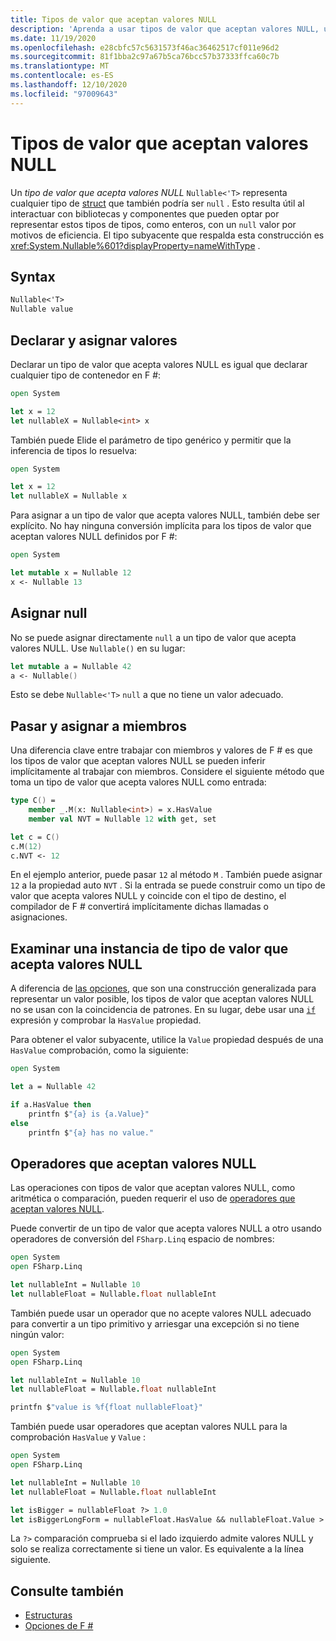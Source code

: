 ```yaml
---
title: Tipos de valor que aceptan valores NULL
description: 'Aprenda a usar tipos de valor que aceptan valores NULL, una manera de representar tipos de valor que también pueden ser null en F #.'
ms.date: 11/19/2020
ms.openlocfilehash: e28cbfc57c5631573f46ac36462517cf011e96d2
ms.sourcegitcommit: 81f1bba2c97a67b5ca76bcc57b37333ffca60c7b
ms.translationtype: MT
ms.contentlocale: es-ES
ms.lasthandoff: 12/10/2020
ms.locfileid: "97009643"
---
```

# <a name="nullable-value-types"></a>Tipos de valor que aceptan valores NULL

Un _tipo de valor que acepta valores NULL_ `Nullable<'T>` representa cualquier tipo de [struct](structures.md) que también podría ser `null` . Esto resulta útil al interactuar con bibliotecas y componentes que pueden optar por representar estos tipos de tipos, como enteros, con un `null` valor por motivos de eficiencia. El tipo subyacente que respalda esta construcción es <xref:System.Nullable%601?displayProperty=nameWithType> .

## <a name="syntax"></a>Syntax

```fsharp
Nullable<'T>
Nullable value
```

## <a name="declare-and-assign-with-values"></a>Declarar y asignar valores

Declarar un tipo de valor que acepta valores NULL es igual que declarar cualquier tipo de contenedor en F #:

```fsharp
open System

let x = 12
let nullableX = Nullable<int> x
```

También puede Elide el parámetro de tipo genérico y permitir que la inferencia de tipos lo resuelva:

```fsharp
open System

let x = 12
let nullableX = Nullable x
```

Para asignar a un tipo de valor que acepta valores NULL, también debe ser explícito. No hay ninguna conversión implícita para los tipos de valor que aceptan valores NULL definidos por F #:

```fsharp
open System

let mutable x = Nullable 12
x <- Nullable 13
```

## <a name="assign-null"></a>Asignar null

No se puede asignar directamente `null` a un tipo de valor que acepta valores NULL. Use `Nullable()` en su lugar:

```fsharp
let mutable a = Nullable 42
a <- Nullable()
```

Esto se debe `Nullable<'T>` `null` a que no tiene un valor adecuado.

## <a name="pass-and-assign-to-members"></a>Pasar y asignar a miembros

Una diferencia clave entre trabajar con miembros y valores de F # es que los tipos de valor que aceptan valores NULL se pueden inferir implícitamente al trabajar con miembros. Considere el siguiente método que toma un tipo de valor que acepta valores NULL como entrada:

```fsharp
type C() =
    member _.M(x: Nullable<int>) = x.HasValue
    member val NVT = Nullable 12 with get, set

let c = C()
c.M(12)
c.NVT <- 12
```

En el ejemplo anterior, puede pasar `12` al método `M` . También puede asignar `12` a la propiedad auto `NVT` . Si la entrada se puede construir como un tipo de valor que acepta valores NULL y coincide con el tipo de destino, el compilador de F # convertirá implícitamente dichas llamadas o asignaciones.

## <a name="examine-a-nullable-value-type-instance"></a>Examinar una instancia de tipo de valor que acepta valores NULL

A diferencia de [las opciones](options.md), que son una construcción generalizada para representar un valor posible, los tipos de valor que aceptan valores NULL no se usan con la coincidencia de patrones. En su lugar, debe usar una [`if`](conditional-expressions-if-then-else.md) expresión y comprobar la `HasValue` propiedad.

Para obtener el valor subyacente, utilice la `Value` propiedad después de una `HasValue` comprobación, como la siguiente:

```fsharp
open System

let a = Nullable 42

if a.HasValue then
    printfn $"{a} is {a.Value}"
else
    printfn $"{a} has no value."
```

## <a name="nullable-operators"></a>Operadores que aceptan valores NULL

Las operaciones con tipos de valor que aceptan valores NULL, como aritmética o comparación, pueden requerir el uso de [operadores que aceptan valores NULL](symbol-and-operator-reference/nullable-operators.md).

Puede convertir de un tipo de valor que acepta valores NULL a otro usando operadores de conversión del `FSharp.Linq` espacio de nombres:

```fsharp
open System
open FSharp.Linq

let nullableInt = Nullable 10
let nullableFloat = Nullable.float nullableInt
```

También puede usar un operador que no acepte valores NULL adecuado para convertir a un tipo primitivo y arriesgar una excepción si no tiene ningún valor:

```fsharp
open System
open FSharp.Linq

let nullableInt = Nullable 10
let nullableFloat = Nullable.float nullableInt

printfn $"value is %f{float nullableFloat}"
```

También puede usar operadores que aceptan valores NULL para la comprobación `HasValue` y `Value` :

```fsharp
open System
open FSharp.Linq

let nullableInt = Nullable 10
let nullableFloat = Nullable.float nullableInt

let isBigger = nullableFloat ?> 1.0
let isBiggerLongForm = nullableFloat.HasValue && nullableFloat.Value > 1.0
```

La `?>` comparación comprueba si el lado izquierdo admite valores NULL y solo se realiza correctamente si tiene un valor. Es equivalente a la línea siguiente.

## <a name="see-also"></a>Consulte también

- [Estructuras](structures.md)
- [Opciones de F #](options.md)

